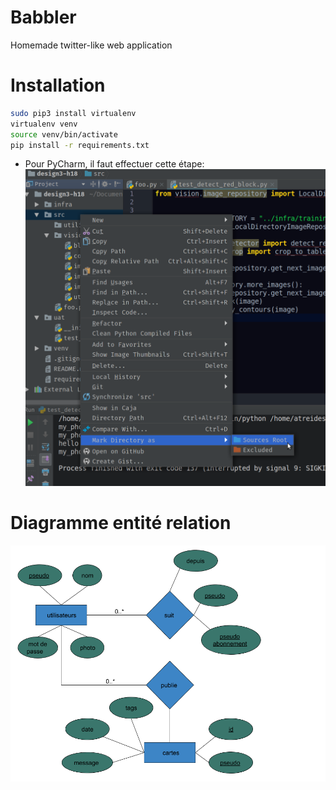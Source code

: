 # Babbler
Homemade twitter-like web application

# Installation
```bash
sudo pip3 install virtualenv
virtualenv venv
source venv/bin/activate
pip install -r requirements.txt
```

- Pour PyCharm, il faut effectuer cette étape:
![](doc/mark_as_source.png?raw=true) 

# Diagramme entité relation
![](doc/ERDiag.png?raw=true) 
